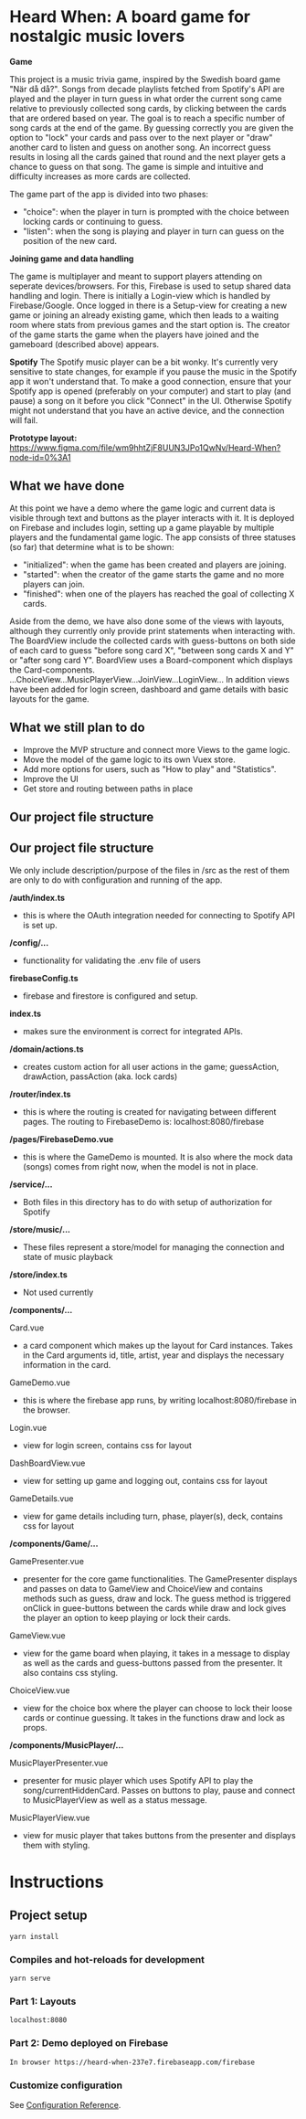 # Heard When: A board game for nostalgic music lovers
**Game**

This project is a music trivia game, inspired by the Swedish board game "När då då?". Songs from decade playlists fetched from Spotify's API are played and the player in turn guess in what order the current song came relative to previously collected song cards, by clicking between the cards that are ordered based on year. The goal is to reach a specific number of song cards at the end of the game. By guessing correctly you are given the option to "lock" your cards and pass over to the next player or "draw" another card to listen and guess on another song. An incorrect guess results in losing all the cards gained that round and the next player gets a chance to guess on that song. The game is simple and intuitive and difficulty increases as more cards are collected.  

The game part of the app is divided into two phases:
- "choice": when the player in turn is prompted with the choice between locking cards or continuing to guess.
- "listen": when the song is playing and player in turn can guess on the position of the new card. 

**Joining game and data handling**

The game is multiplayer and meant to support players attending on seperate devices/browsers. For this, Firebase is used to setup shared data handling and login. There is initially a Login-view which is handled by Firebase/Google. Once logged in there is a Setup-view for creating a new game or joining an already existing game, which then leads to a waiting room where stats from previous games and the start option is. The creator of the game starts the game when the players have joined and the gameboard (described above) appears.

**Spotify** 
The Spotify music player can be a bit wonky. It's currently very sensitive to state changes, for example if you pause the music in the Spotify app it won't understand that. To make a good connection, ensure that your Spotify app is opened (preferably on your computer) and start to play (and pause) a song on it before you click "Connect" in the UI. Otherwise Spotify might not understand that you have an active device, and the connection will fail. 

**Prototype layout:** https://www.figma.com/file/wm9hhtZjF8UUN3JPo1QwNv/Heard-When?node-id=0%3A1

## What we have done

At this point we have a demo where the game logic and current data is visible through text and buttons as the player interacts with it. It is deployed on Firebase and includes login, setting up a game playable by multiple players and the fundamental game logic. The app consists of three statuses (so far) that determine what is to be shown: 
- "initialized": when the game has been created and players are joining.  
- "started": when the creator of the game starts the game and no more players can join.
- "finished": when one of the players has reached the goal of collecting X cards. 

Aside from the demo, we have also done some of the views with layouts, although they currently only provide print statements when interacting with. The BoardView include the collected cards with guess-buttons on both side of each card to guess "before song card X", "between song cards X and Y" or "after song card Y". BoardView uses a Board-component which displays the Card-components. ...ChoiceView...MusicPlayerView...JoinView...LoginView... In addition views have been added for login screen, dashboard and game details with basic layouts for the game.


## What we still plan to do
- Improve the MVP structure and connect more Views to the game logic. 
- Move the model of the game logic to its own Vuex store.
- Add more options for users, such as "How to play" and "Statistics".
- Improve the UI
- Get store and routing between paths in place

## Our project file structure

## Our project file structure 
We only include description/purpose of the files in /src as the rest of them are only to do with configuration and running of the app.

**/auth/index.ts**
- this is where the OAuth integration needed for connecting to Spotify API is set up.

**/config/...**
- functionality for validating the .env file of users 

**firebaseConfig.ts**
- firebase and firestore is configured and setup.

**index.ts**
- makes sure the environment is correct for integrated APIs.

**/domain/actions.ts**
- creates custom action for all user actions in the game; guessAction, drawAction, passAction (aka. lock cards)

**/router/index.ts**
- this is where the routing is created for navigating between different pages. The routing to FirebaseDemo is: localhost:8080/firebase

**/pages/FirebaseDemo.vue**
-  this is where the GameDemo is mounted. It is also where the mock data (songs) comes from right now, when the model is not in place.

**/service/...**
- Both files in this directory has to do with setup of authorization for Spotify

**/store/music/...**
- These files represent a store/model for managing the connection and state of music playback

**/store/index.ts**
- Not used currently


**/components/...**

Card.vue
- a card component which makes up the layout for Card instances. Takes in the Card arguments id, title, artist, year and displays the necessary information in the card.

GameDemo.vue
- this is where the firebase app runs, by writing localhost:8080/firebase in the browser.

Login.vue
- view for login screen, contains css for layout

DashBoardView.vue
- view for setting up game and logging out, contains css for layout

GameDetails.vue
- view for game details including turn, phase, player(s), deck, contains css for layout

**/components/Game/...**

GamePresenter.vue
- presenter for the core game functionalities. The GamePresenter displays and passes on data to GameView and ChoiceView and contains methods such as guess, draw and lock. The guess method is triggered onClick in guee-buttons between the cards while draw and lock gives the player an option to keep playing or lock their cards.

GameView.vue
- view for the game board when playing, it takes in a message to display as well as the cards and guess-buttons passed from the presenter. It also contains css styling.  

ChoiceView.vue
- view for the choice box where the player can choose to lock their loose cards or continue guessing. It takes in the functions draw and lock as props.

**/components/MusicPlayer/...**

MusicPlayerPresenter.vue
- presenter for music player which uses Spotify API to play the song/currentHiddenCard. Passes on buttons to play, pause and connect to MusicPlayerView as well as a status message.

MusicPlayerView.vue
- view for music player that takes buttons from the presenter and displays them with styling.

# Instructions
## Project setup
```
yarn install
```

### Compiles and hot-reloads for development
```
yarn serve
```

### Part 1: Layouts
```
localhost:8080
```

### Part 2: Demo deployed on Firebase 
```
In browser https://heard-when-237e7.firebaseapp.com/firebase
```



### Customize configuration
See [Configuration Reference](https://cli.vuejs.org/config/).
